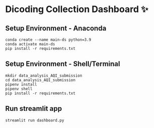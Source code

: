# Dicoding Collection Dashboard ✨

## Setup Environment - Anaconda
```
conda create --name main-ds python=3.9
conda activate main-ds
pip install -r requirements.txt
```

## Setup Environment - Shell/Terminal
```
mkdir data_analysis_AQI_submission
cd data_analysis_AQI_submission
pipenv install
pipenv shell
pip install -r requirements.txt
```

## Run streamlit app
```
streamlit run dashboard.py
```

